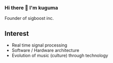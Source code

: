 ### Hi there 👋 I'm kuguma

Founder of sigboost inc.

## Interest

- Real time signal processing
- Software / Hardware architecture
- Evolution of music (culture) through technology
